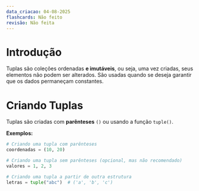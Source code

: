 ```yaml
---
data_criacao: 04-08-2025
flashcards: Não feito
revisão: Não feita
---
```

# Introdução

Tuplas são coleções ordenadas **e imutáveis**, ou seja, uma vez criadas, seus elementos não podem ser alterados. São usadas quando se deseja garantir que os dados permaneçam constantes.

# Criando Tuplas

Tuplas são criadas com **parênteses** `()` ou usando a função `tuple()`.

**Exemplos:**

```python
# Criando uma tupla com parênteses
coordenadas = (10, 20)

# Criando uma tupla sem parênteses (opcional, mas não recomendado)
valores = 1, 2, 3

# Criando uma tupla a partir de outra estrutura
letras = tuple("abc")  # ('a', 'b', 'c')
```
